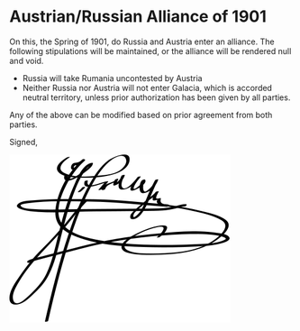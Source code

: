 # Austrian/Russian Alliance of 1901

On this, the Spring of 1901, do Russia and Austria enter an alliance.  The following stipulations will be maintained, or the alliance will be rendered null and void.

- Russia will take Rumania uncontested by Austria
- Neither Russia nor Austria will not enter Galacia, which is accorded neutral territory, unless prior authorization has been given by all parties.

Any of the above can be modified based on prior agreement from both parties.

Signed,

![Signature](./Archduke_Franz_Ferdinand_of_Austria_Signature.svg)
